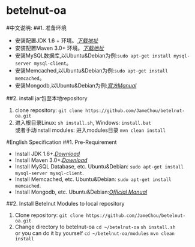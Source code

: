 betelnut-oa
===========

#中文说明:
##1. 准备环境
- 安装配置JDK 1.6 + 环境。[*下载地址*](http://www.oracle.com/technetwork/java/javase/downloads/jdk7-downloads-1880260.html)
- 安装配置Maven 3.0+ 环境。[*下载地址*](http://maven.apache.org/download.cgi)
- 安装MySQL数据库,以Ubuntu&Debian为例:`sudo apt-get install mysql-server mysql-client`。
- 安装Memcached,以Ubuntu&Debian为例:`sudo apt-get install memcached`。
- 安装Mongodb,以Ubuntu&Debian为例:[*官方Manual*](http://docs.mongodb.org/manual/tutorial/install-mongodb-on-ubuntu/)

##2. install jar包至本地repository
1. clone repository: `git clone https://github.com/JameChou/betelnut-oa.git`
2. 进入根目录Linux: `sh install.sh`, Windows: `install.bat`<br />
   或者手动install modules: 进入modules目录 `mvn clean install`

#English Specification
##1. Pre-Requirement
- Install JDK 1.6+.[*Download*](http://www.oracle.com/technetwork/java/javase/downloads/jdk7-downloads-1880260.html)
- Install Maven 3.0+.[*Download*](http://maven.apache.org/download.cgi)
- Install MySQL Database, etc. Ubuntu&Debian: `sudo apt-get install mysql-server mysql-client`.
- Install Memcached, etc. Ubuntu&Debian: `sudo apt-get install memcached`.
- Install Mongodb, etc. Ubuntu&Debian:[*Official Manual*](http://docs.mongodb.org/manual/tutorial/install-mongodb-on-ubuntu/)

##2. Install Betelnut Modules to local repository
1. Clone repository: `git clone https://github.com/JameChou/betelnut-oa.git`
2. Change directory to betelnut-oa
    `cd ~/betelnut-oa`
    `sh install.sh`
<br/>or you can do it by yourself
    `cd ~/betelnut-oa/modules`
    `mvn clean install`